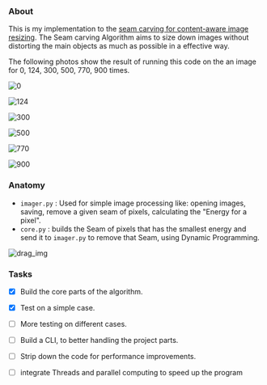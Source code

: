 ### About

This is my implementation to the [seam carving for content-aware image resizing](https://perso.crans.org/frenoy/matlab2012/seamcarving.pdf).  The Seam carving Algorithm aims to size down images without distorting the main objects as much as possible in a effective way.

The following photos show the result of running this code on the an image for 0, 124, 300, 500, 770, 900 times.

![0](https://github.com/theunderd0g/Seam-Carving/blob/master/imgs/ball/ball.jpg)

![124](https://github.com/theunderd0g/Seam-Carving/blob/master/imgs/ball/124.jpg)

![300](https://github.com/theunderd0g/Seam-Carving/blob/master/imgs/ball/300.jpg)

![500](https://github.com/theunderd0g/Seam-Carving/blob/master/imgs/ball/500.jpg)

![770](https://github.com/theunderd0g/Seam-Carving/blob/master/imgs/ball/770.jpg)

![900](https://github.com/theunderd0g/Seam-Carving/blob/master/imgs/ball/900.jpg)

### Anatomy

* `imager.py`  :  Used for simple image processing like: opening images, saving, remove a given seam of pixels, calculating the "Energy for a pixel".
* `core.py` : builds the Seam of pixels that has the smallest energy and send it to `imager.py` to remove that Seam, using Dynamic Programming.

![drag_img](/home/ahmed/Documents/dev/scca/imgs/hso.jpg)

### Tasks
- [x] Build the core parts of the algorithm.
- [x] Test on a simple case.
- [ ] More testing on different cases.
- [ ] Build a CLI, to better handling the project parts.
- [ ] Strip down the code for performance improvements.
- [ ] integrate Threads and parallel computing to speed up the program

